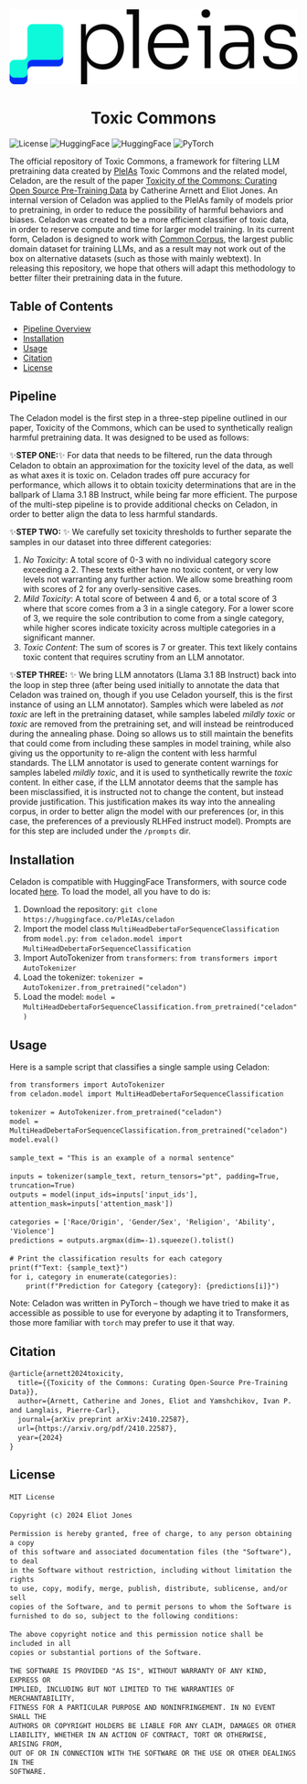 <picture>
  <source media="(prefers-color-scheme: dark)" srcset="./images/pleias%20logo%20(white).svg">
  <source media="(prefers-color-scheme: light)" srcset="./images/pleias%20logo%20(black).svg">
  <img alt="PleIAs Logo" src="./images/pleias%20logo%20(black).svg">
</picture>

<h1 align="center">Toxic Commons</h1>


![License](https://img.shields.io/badge/license-MIT-blue) ![HuggingFace](https://img.shields.io/badge/🤗%20Hugging%20Face-Model-blue) ![HuggingFace](https://img.shields.io/badge/🤗%20Hugging%20Face-Dataset-blue) ![PyTorch](https://img.shields.io/badge/PyTorch-black?logo=PyTorch) 

The official repository of Toxic Commons, a framework for filtering LLM pretraining data created by [PleIAs](https://huggingface.co/PleIAs)
Toxic Commons and the related model, Celadon, are the result of the paper [Toxicity of the Commons: Curating Open Source Pre-Training Data](https://www.arxiv.org) by Catherine Arnett and Eliot Jones. 
An internal version of Celadon was applied to the PleIAs family of models prior to pretraining, in order to reduce the possibility of harmful behaviors and biases. 
Celadon was created to be a more efficient classifier of toxic data, in order to reserve compute and time for larger model training. In its current form, Celadon
is designed to work with [Common Corpus](https://huggingface.co/collections/PleIAs/common-corpus-65d46e3ea3980fdcd66a5613), the largest public domain dataset
for training LLMs, and as a result may not work out of the box on alternative datasets (such as those with mainly webtext). In releasing this repository, we hope that
others will adapt this methodology to better filter their pretraining data in the future.   

## Table of Contents
- [Pipeline Overview](#pipeline)
- [Installation](#installation)
- [Usage](#usage)
- [Citation](#citation)
- [License](#license)

## Pipeline
The Celadon model is the first step in a three-step pipeline outlined in our paper, Toxicity of the Commons, which can be used to synthetically realign harmful pretraining
data. It was designed to be used as follows:

:sparkles:**STEP ONE:**:sparkles: For data that needs to be filtered, run the data through Celadon to obtain an approximation for the toxicity level of the data, as well as what axes it is
toxic on. Celadon trades off pure accuracy for performance, which allows it to obtain toxicity determinations that are in the ballpark of Llama 3.1 8B Instruct, while
being far more efficient. The purpose of the multi-step pipeline is to provide additional checks on Celadon, in order to better align the data to less harmful standards. 

:sparkles:**STEP TWO:** :sparkles: We carefully set toxicity thresholds to further separate the samples in our dataset into three different categories:
1.  *No Toxicity*: A total score of 0-3 with no individual category score exceeding a 2. These texts either have no toxic content, or very low levels
  not warranting any further action. We allow some breathing room with scores of 2 for any overly-sensitive cases.
2. *Mild Toxicity*: A total score of between 4 and 6, or a total score of 3 where that score comes from a 3 in a single category. For a lower score of 3,
   we require the sole contribution to come from a single category, while higher scores indicate toxicity across multiple categories in a significant manner.
3. *Toxic Content*: The sum of scores is 7 or greater. This text likely contains toxic content that requires scrutiny from an LLM annotator.

:sparkles:**STEP THREE:** :sparkles: We bring LLM annotators (Llama 3.1 8B Instruct) back into the loop in step three (after being used initially to annotate the data that Celadon was
trained on, though if you use Celadon yourself, this is the first instance of using an LLM annotator). Samples which were labeled as *not toxic* are left in the pretraining dataset, 
while samples labeled *mildly toxic* or *toxic* are removed from the pretraining set, and will instead be reintroduced during the annealing phase. Doing so allows us to still maintain 
the benefits that could come from including these samples in model training, while also giving us the opportunity to re-align the content with less harmful standards. The LLM annotator
is used to generate content warnings for samples labeled *mildly toxic*, and it is used to synthetically rewrite the *toxic* content. In either case, if the LLM annotator deems that the
sample has been misclassified, it is instructed not to change the content, but instead provide justification. This justification makes its way into the annealing corpus, in order to 
better align the model with our preferences (or, in this case, the preferences of a previously RLHFed instruct model). Prompts are for this step are included under the `/prompts` dir. 

## Installation 
Celadon is compatible with HuggingFace Transformers, with source code located [here](https://huggingface.co/PleIAs/celadon). To load the model, all you have to do is:

1. Download the repository: `git clone https://huggingface.co/PleIAs/celadon`
2. Import the model class `MultiHeadDebertaForSequenceClassification` from `model.py`: `from celadon.model import MultiHeadDebertaForSequenceClassification`
3. Import AutoTokenizer from `transformers`: `from transformers import AutoTokenizer`
4. Load the tokenizer: `tokenizer = AutoTokenizer.from_pretrained("celadon")`
5. Load the model: `model = MultiHeadDebertaForSequenceClassification.from_pretrained("celadon")`

## Usage
Here is a sample script that classifies a single sample using Celadon:
```
from transformers import AutoTokenizer
from celadon.model import MultiHeadDebertaForSequenceClassification

tokenizer = AutoTokenizer.from_pretrained("celadon")
model = MultiHeadDebertaForSequenceClassification.from_pretrained("celadon")
model.eval()

sample_text = "This is an example of a normal sentence"

inputs = tokenizer(sample_text, return_tensors="pt", padding=True, truncation=True)
outputs = model(input_ids=inputs['input_ids'], attention_mask=inputs['attention_mask'])

categories = ['Race/Origin', 'Gender/Sex', 'Religion', 'Ability', 'Violence']
predictions = outputs.argmax(dim=-1).squeeze().tolist()

# Print the classification results for each category
print(f"Text: {sample_text}")
for i, category in enumerate(categories):
    print(f"Prediction for Category {category}: {predictions[i]}")
```
Note: Celadon was written in PyTorch – though we have tried to make it as accessible as possible to use for everyone by adapting it to Transformers, 
those more familiar with `torch` may prefer to use it that way. 

## Citation
```
@article{arnett2024toxicity,
  title={{Toxicity of the Commons: Curating Open-Source Pre-Training Data}},
  author={Arnett, Catherine and Jones, Eliot and Yamshchikov, Ivan P. and Langlais, Pierre-Carl},
  journal={arXiv preprint arXiv:2410.22587},
  url={https://arxiv.org/pdf/2410.22587},
  year={2024}
}
```

## License
```
MIT License

Copyright (c) 2024 Eliot Jones

Permission is hereby granted, free of charge, to any person obtaining a copy
of this software and associated documentation files (the "Software"), to deal
in the Software without restriction, including without limitation the rights
to use, copy, modify, merge, publish, distribute, sublicense, and/or sell
copies of the Software, and to permit persons to whom the Software is
furnished to do so, subject to the following conditions:

The above copyright notice and this permission notice shall be included in all
copies or substantial portions of the Software.

THE SOFTWARE IS PROVIDED "AS IS", WITHOUT WARRANTY OF ANY KIND, EXPRESS OR
IMPLIED, INCLUDING BUT NOT LIMITED TO THE WARRANTIES OF MERCHANTABILITY,
FITNESS FOR A PARTICULAR PURPOSE AND NONINFRINGEMENT. IN NO EVENT SHALL THE
AUTHORS OR COPYRIGHT HOLDERS BE LIABLE FOR ANY CLAIM, DAMAGES OR OTHER
LIABILITY, WHETHER IN AN ACTION OF CONTRACT, TORT OR OTHERWISE, ARISING FROM,
OUT OF OR IN CONNECTION WITH THE SOFTWARE OR THE USE OR OTHER DEALINGS IN THE
SOFTWARE.
```

